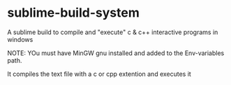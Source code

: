 # sublime-build-system
A sublime build to compile and "execute" c &amp; c++ interactive programs in windows

NOTE: YOu must have MinGW gnu installed and added to the Env-variables path.

It compiles the text file with a c or cpp extention and executes it

